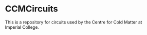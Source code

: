 CCMCircuits
===========

This is a repository for circuits used by the Centre for Cold Matter at Imperial College. 

